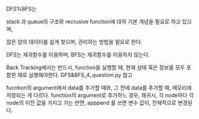 DFS%BFS는

stack 과 queue의 구조와  recrusive function에 대하 기본 개념을 필요로 하고 있으며,

많은 양의 데이터를 쉽게 찾으며, 관리하는 방법을 필요로 한다.

DFS는 재귀함수를 이용하며, BFS는 재귀함수를 이용하지 않는다.

Back Tracking에서는 반드시, function을 실행할 때, 현재 상태 혹은 정보를 모두 포함한 채로 실행해야한다. DFS&BFS_4_question.py 참고

fucntion의 argument에서 data를 추가할 때와, 그 전에 data를 추가할 때, 메모리에 저장되는 게 다르다.
function의 argument로 추가하느 경우, 재귀시, 각 node마다 각 node의 이전 값을 가지고 가는 반면, apppend 를 쓰면 변수 값이, 전체적으로 변경된다.
